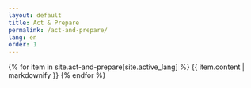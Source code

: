 ```yaml
---
layout: default
title: Act & Prepare
permalink: /act-and-prepare/
lang: en
order: 1
---
```


{% for item in site.act-and-prepare[site.active_lang] %}
  {{ item.content | markdownify }}
{% endfor %}


